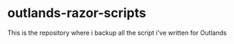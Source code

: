 # outlands-razor-scripts

This is the repository where i backup all the script i've written for Outlands
